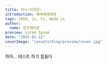 ```yaml
---
title: 아니~이것은~
introduction: 헤에에에에엥
tags: JAVA, js, ts, Node.js 
author:
  name: 로즈베리온
preview: Lorem Ipsum
date: "2025-01-12"
coverImage: "/assets/blog/preview/cover.jpg"
---
```


하아... 테스트 하기 힘들다
